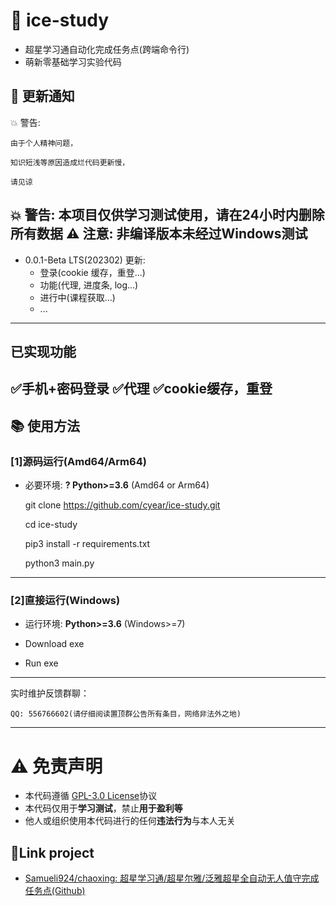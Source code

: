 # 🍥 ice-study
- 超星学习通自动化完成任务点(跨端命令行)
- 萌新零基础学习实验代码
## :speech_balloon: 更新通知

💥 警告:

    由于个人精神问题，

    知识短浅等原因造成烂代码更新慢，

    请见谅

**💥 警告: 本项目仅供学习测试使用，请在24小时内删除所有数据**
**⚠️ 注意: 非编译版本未经过Windows测试**
---
- 0.0.1-Beta LTS(202302) 更新:
  - 登录(cookie 缓存，重登...)
  - 功能(代理, 进度条, log...)
  - 进行中(课程获取...)
  - ...
---
## 已实现功能
✅手机+密码登录
✅代理
✅cookie缓存，重登
---
## :books: 使用方法
### [1]源码运行(Amd64/Arm64)
- 必要环境: **? Python>=3.6** (Amd64 or Arm64)

    git clone https://github.com/cyear/ice-study.git

    cd ice-study

    pip3 install -r requirements.txt

    python3 main.py
---

### [2]直接运行(Windows)

- 运行环境: **Python>=3.6** (Windows>=7)

- Download exe

- Run exe

---

实时维护反馈群聊：

    QQ: 556766602(请仔细阅读置顶群公告所有条目，网络非法外之地)

---

# :warning: 免责声明

- 本代码遵循 [GPL-3.0 License](https://github.com/cyear/ice-study/blob/main/LICENSE)协议
- 本代码仅用于**学习测试**，禁止**用于盈利等**
- 他人或组织使用本代码进行的任何**违法行为**与本人无关

## 🔗Link project
- [Samueli924/chaoxing: 超星学习通/超星尔雅/泛雅超星全自动无人值守完成任务点(Github)](https://github.com/Samueli924/chaoxing)
